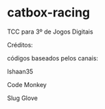 # catbox-racing
TCC para 3º de Jogos Digitais 

Créditos:

códigos baseados pelos canais:

Ishaan35

Code Monkey

Slug Glove
